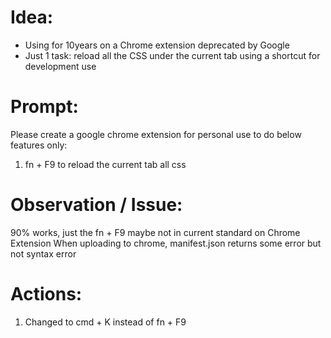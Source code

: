 # Idea:
- Using for 10years on a Chrome extension deprecated by Google
- Just 1 task: reload all the CSS under the current tab using a shortcut for development use

# Prompt:
Please create a google chrome extension for personal use to do below features only:
1. fn + F9 to reload the current tab all css

# Observation / Issue:
90% works, just the fn + F9 maybe not in current standard on Chrome Extension
When uploading to chrome, manifest.json returns some error but not syntax error

# Actions:
1. Changed to cmd + K instead of fn + F9